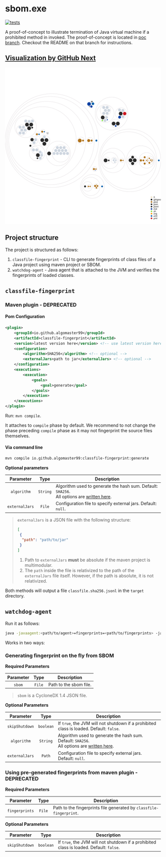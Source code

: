# sbom.exe

[![tests](https://github.com/ASSERT-KTH/terminator/actions/workflows/tests.yml/badge.svg)](https://github.com/ASSERT-KTH/terminator/actions/workflows/tests.yml)

A proof-of-concept to illustrate termination of Java virtual machine if a
prohibited method in invoked. The proof-of-concept is located in
[poc branch](https://github.com/ASSERT-KTH/terminator/tree/poc). Checkout the README on that branch for instructions. 

## [Visualization by GitHub Next](https://githubnext.com/projects/repo-visualization/)

![Visualization of the codebase](./diagram.svg)

## Project structure

The project is structured as follows:

1. `classfile-fingerprint` - CLI to generate fingerprints of class files of a
   Java project using maven project or SBOM.
2. `watchdog-agent` - Java agent that is attached to the JVM and verifies the
   fingerprints of loaded classes.

## `classfile-fingerprint`

### Maven plugin - DEPRECATED

#### Pom Configuration

```xml
<plugin>
    <groupId>io.github.algomaster99</groupId>
    <artifactId>classfile-fingerprint</artifactId>
    <version>latest version here</version> <!-- use latest version here -->
    <configuration>
        <algorithm>SHA256</algorithm> <!-- optional -->
        <externalJars>path to jar</externalJars> <!-- optional -->
    </configuration>
    <executions>
        <execution>
            <goals>
                <goal>generate</goal>
            </goals>
        </execution>
    </executions>
</plugin>

```

Run: `mvn compile`.

It attaches to `compile` phase by default. We recommend to not change the
phase preceding `compile` phase as it may not fingerprint the source files
themselves.

#### Via command line

```bash
mvn compile io.github.algomaster99:classfile-fingerprint:generate
```

**Optional parameters**

|   Parameter    |   Type   | Description                                                                                                                                                                                                  |
|:--------------:|:--------:|--------------------------------------------------------------------------------------------------------------------------------------------------------------------------------------------------------------|
|  `algorithm`   | `String` | Algorithm used to generate the hash sum. Default: `SHA256`.<br/> All options are [written here](https://docs.oracle.com/en/java/javase/17/docs/specs/security/standard-names.html#messagedigest-algorithms). |
| `externalJars` |  `File`  | Configuration file to specify external jars. Default: `null`.                                                                                                                                                |

> `externalJars` is a JSON file with the following structure:
> ```json
> [
>  {
>   "path": "path/to/jar"
>  }
> ]
> ```
> 1. Path to `externalJars` **must** be absolute if the maven project is multimodular.
> 2. The `path` inside the file is relativized to the path of the `externalJars` file itself.
>     However, if the path is absolute, it is not relativized.

Both methods will output a file `classfile.sha256.jsonl` in the `target` directory.

## `watchdog-agent`

Run it as follows:

```bash
java -javaagent:<path/to/agent>=fingerprints=<path/to/fingerprints> -jar <path/to/your/executable/jar>
```

Works in two ways:

### Generating fingerprint on the fly from SBOM

**Required Parameters**

| Parameter |  Type  | Description            |
|:---------:|:------:|------------------------|
|  `sbom`   | `File` | Path to the sbom file. |


> `sbom` is a CycloneDX 1.4 JSON file.

**Optional Parameters**

|   Parameter    |   Type    | Description                                                                                                                                                                                                  |
|:--------------:|:---------:|--------------------------------------------------------------------------------------------------------------------------------------------------------------------------------------------------------------|
| `skipShutdown` | `boolean` | If `true`, the JVM will not shutdown if a prohibited class is loaded. Default: `false`.                                                                                                                      |
|  `algorithm`   | `String`  | Algorithm used to generate the hash sum. Default: `SHA256`.<br/> All options are [written here](https://docs.oracle.com/en/java/javase/17/docs/specs/security/standard-names.html#messagedigest-algorithms). |
| `externalJars` |  `Path`   | Configuration file to specify external jars. Default: `null`.                                                                                                                                                |


### Using pre-generated fingerprints from maven plugin - DEPRECATED

**Required Parameters**

|   Parameter    |  Type  | Description                                                         |
|:--------------:|:------:|---------------------------------------------------------------------|
| `fingerprints` | `File` | Path to the fingerprints file generated by `classfile-fingerprint`. |

**Optional Parameters**

|   Parameter    |   Type    | Description                                                                                      |
|:--------------:|:---------:|--------------------------------------------------------------------------------------------------|
| `skipShutdown` | `boolean` | If `true`, the JVM will not shutdown if a prohibited class is loaded. Default: `false`.          |
